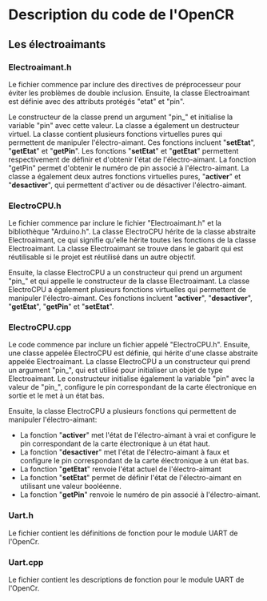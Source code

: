 # Description du code de l'OpenCR
## Les électroaimants
### Electroaimant.h
Le fichier commence par inclure des directives de préprocesseur pour éviter les problèmes de double inclusion. Ensuite, la classe Electroaimant est définie avec des attributs protégés "etat" et "pin".

Le constructeur de la classe prend un argument "pin_" et initialise la variable "pin" avec cette valeur. La classe a également un destructeur virtuel.
La classe contient plusieurs fonctions virtuelles pures qui permettent de manipuler l'électro-aimant. Ces fonctions incluent "**setEtat**", "**getEtat**" et "**getPin**". Les fonctions "**setEtat**" et "**getEtat**" permettent respectivement de définir et d'obtenir l'état de l'électro-aimant. La fonction "getPin" permet d'obtenir le numéro de pin associé à l'électro-aimant. La classe a également deux autres fonctions virtuelles pures, "**activer**" et "**desactiver**", qui permettent d'activer ou de désactiver l'électro-aimant.

### ElectroCPU.h

Le fichier commence par inclure le fichier "Electroaimant.h" et la bibliothèque "Arduino.h". La classe ElectroCPU hérite de la classe abstraite Electroaimant, ce qui signifie qu'elle hérite toutes les fonctions de la classe Electroaimant. La classe Electroaimant se trouve dans le gabarit qui est réutilisable si le projet est réutilisé dans un autre objectif.

Ensuite, la classe ElectroCPU a un constructeur qui prend un argument "pin_" et qui appelle le constructeur de la classe Electroaimant. La classe ElectroCPU a également plusieurs fonctions virtuelles qui permettent de manipuler l'électro-aimant. Ces fonctions incluent "**activer**", "**desactiver**", "**getEtat**", "**getPin**" et "**setEtat**".

### ElectroCPU.cpp

Le code commence par inclure un fichier appelé "ElectroCPU.h". Ensuite, une classe appelée ElectroCPU est définie, qui hérite d'une classe abstraite appelée Electroaimant. La classe ElectroCPU a un constructeur qui prend un argument "pin_", qui est utilisé pour initialiser un objet de type Electroaimant. Le constructeur initialise également la variable "pin" avec la valeur de "pin_", configure le pin correspondant de la carte électronique en sortie et le met à un état bas.

Ensuite, la classe ElectroCPU a plusieurs fonctions qui permettent de manipuler l'électro-aimant: 
- La fonction "**activer**" met l'état de l'électro-aimant à vrai et configure le pin correspondant de la carte électronique à un état haut. 
- La fonction "**desactiver**" met l'état de l'électro-aimant à faux et configure le pin correspondant de la carte électronique à un état bas.
- La fonction "**getEtat**" renvoie l'état actuel de l'électro-aimant 
- La fonction "**setEtat**" permet de définir l'état de l'électro-aimant en utilisant une valeur booléenne.
- La fonction "**getPin**" renvoie le numéro de pin associé à l'électro-aimant.

### Uart.h
Le fichier contient les définitions de fonction pour le module UART de l'OpenCr.

### Uart.cpp
Le fichier contient les descriptions de fonction pour le module UART de l'OpenCr.
